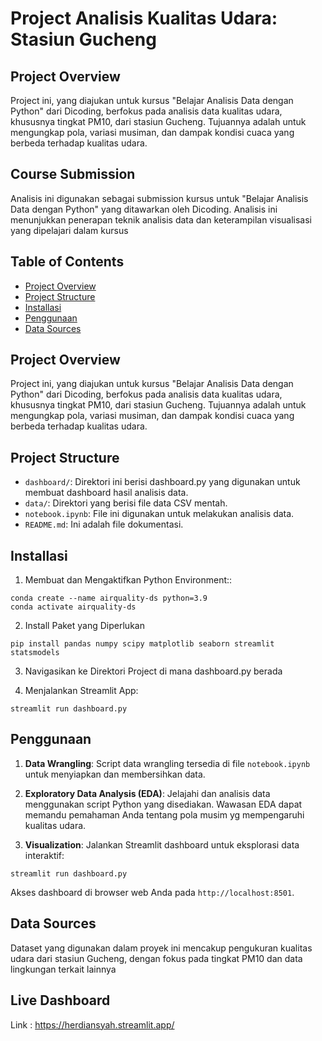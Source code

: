 # Project Analisis Kualitas Udara: Stasiun Gucheng

## Project Overview
Project ini, yang diajukan untuk kursus "Belajar Analisis Data dengan Python" dari Dicoding, berfokus pada analisis data kualitas udara, khususnya tingkat PM10, dari stasiun Gucheng. Tujuannya adalah untuk mengungkap pola, variasi musiman, dan dampak kondisi cuaca yang berbeda terhadap kualitas udara.

## Course Submission
Analisis ini digunakan sebagai submission kursus untuk "Belajar Analisis Data dengan Python" yang ditawarkan oleh Dicoding. Analisis ini menunjukkan penerapan teknik analisis data dan keterampilan visualisasi yang dipelajari dalam kursus

## Table of Contents
- [Project Overview](#project-overview)
- [Project Structure](#project-structure)
- [Installasi](#installasi)
- [Penggunaan](#penggunaan)
- [Data Sources](#data-sources)

## Project Overview
Project ini, yang diajukan untuk kursus "Belajar Analisis Data dengan Python" dari Dicoding, berfokus pada analisis data kualitas udara, khususnya tingkat PM10, dari stasiun Gucheng. Tujuannya adalah untuk mengungkap pola, variasi musiman, dan dampak kondisi cuaca yang berbeda terhadap kualitas udara.

## Project Structure
- `dashboard/`: Direktori ini berisi dashboard.py yang digunakan untuk membuat dashboard hasil analisis data.
- `data/`: Direktori yang berisi file data CSV mentah.
- `notebook.ipynb`: File ini digunakan untuk melakukan analisis data.
- `README.md`: Ini adalah file dokumentasi.

## Installasi
1. Membuat dan Mengaktifkan Python Environment::
```
conda create --name airquality-ds python=3.9
conda activate airquality-ds
```
2. Install Paket yang Diperlukan
```
pip install pandas numpy scipy matplotlib seaborn streamlit statsmodels
```
3. Navigasikan ke Direktori Project di mana dashboard.py berada

4. Menjalankan Streamlit App:
```
streamlit run dashboard.py
```

## Penggunaan
1. **Data Wrangling**: Script data wrangling tersedia di file `notebook.ipynb` untuk menyiapkan dan membersihkan data.

2. **Exploratory Data Analysis (EDA)**: Jelajahi dan analisis data menggunakan script Python yang disediakan. Wawasan EDA dapat memandu pemahaman Anda tentang pola musim yg mempengaruhi kualitas udara.

3. **Visualization**: Jalankan Streamlit dashboard untuk eksplorasi data interaktif:

```
streamlit run dashboard.py
```
Akses dashboard di browser web Anda pada `http://localhost:8501`.

## Data Sources
Dataset yang digunakan dalam proyek ini mencakup pengukuran kualitas udara dari stasiun Gucheng, dengan fokus pada tingkat PM10 dan data lingkungan terkait lainnya

## Live Dashboard
Link : https://herdiansyah.streamlit.app/
